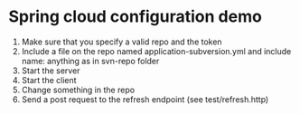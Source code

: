 # Spring cloud configuration demo
1. Make sure that you specify a valid repo and the token
2. Include a file on the repo named application-subversion.yml and include name: anything as in svn-repo folder
3. Start the server 
4. Start the client
5. Change something in the repo
6. Send a post request to the refresh endpoint (see test/refresh.http) 
